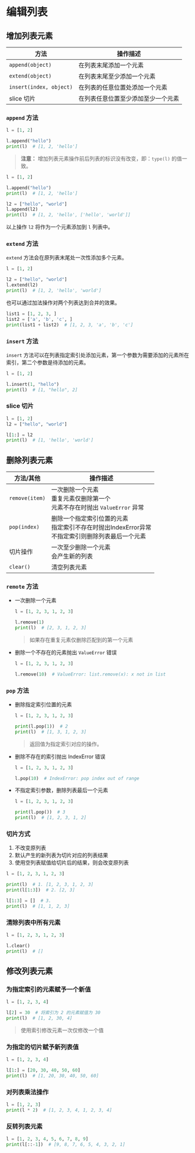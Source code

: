 # 编辑列表

## 增加列表元素

| 方法 | 操作描述 |
|----------|--|
| `append(object)` | 在列表末尾添加一个元素 |
| `extend(object)` | 在列表末尾至少添加一个元素 |
| `insert(index, object)` | 在列表的任意位置处添加一个元素 |
| slice 切片 | 在列表任意位置至少添加至少一个元素 |

### `append` 方法

```python {3}
l = [1, 2]

l.append("hello")
print(l)  # [1, 2, 'hello']
```

> **注意：** 增加列表元素操作前后列表的标识没有改变，即：`type(l)` 的值一致。

```python {8}
l = [1, 2]

l.append("hello")
print(l)  # [1, 2, 'hello']

l2 = ["hello", "world"]
l.append(l2)
print(l)  # [1, 2, 'hello', ['hello', 'world']]
```

以上操作 `l2` 将作为一个元素添加到 `l` 列表中。

### `extend` 方法

`extend` 方法会在原列表末尾处一次性添加多个元素。

```python {5 }
l = [1, 2]

l2 = ["hello", "world"]
l.extend(l2)
print(l)  # [1, 2, 'hello', 'world']
```

也可以通过加法操作对两个列表达到合并的效果。

```python
list1 = [1, 2, 3, ]
list2 = ['a', 'b', 'c', ]
print(list1 + list2)  # [1, 2, 3, 'a', 'b', 'c']
```

### `insert` 方法

`insert` 方法可以在列表指定索引处添加元素，第一个参数为需要添加的元素所在索引，第二个参数是待添加的元素。

```python
l = [1, 2]

l.insert(1, "hello")
print(l)  # [1, "hello", 2] 
```

### slice 切片

```python
l = [1, 2]
l2 = ["hello", "world"]

l[1:] = l2
print(l)  # [1, 'hello', 'world']
```

## 删除列表元素

| 方法/其他 | 操作描述 |
|----------|--|
| `remove(item)` | 一次删除一个元素<br />重复元素仅删除第一个<br />元素不存在时抛出 `ValueError` 异常 |
| `pop(index)` | 删除一个指定索引位置的元素<br />指定索引不存在时抛出IndexError异常<br />不指定索引则删除列表最后一个元素 |
| 切片操作 | 一次至少删除一个元素<br />会产生新的列表 |
| `clear()` | 清空列表元素 |

### `remote` 方法

- 一次删除一个元素
    ```python
    l = [1, 2, 3, 1, 2, 3]

    l.remove(1)
    print(l)  # [2, 3, 1, 2, 3]
    ```
  > 如果存在重复元素仅删除匹配到的第一个元素

- 删除一个不存在的元素抛出 `ValueError` 错误
    ```python
    l = [1, 2, 3, 1, 2, 3]

    l.remove(10)  # ValueError: list.remove(x): x not in list
    ```

### `pop` 方法

- 删除指定索引位置的元素
    ```python
    l = [1, 2, 3, 1, 2, 3]

    print(l.pop(1))  # 2
    print(l)  # [1, 3, 1, 2, 3]
    ```
  > 返回值为指定索引对应的操作。

- 删除不存在的索引抛出 IndexError 错误
    ```python
    l = [1, 2, 3, 1, 2, 3]

    l.pop(10)  # IndexError: pop index out of range
    ```

- 不指定索引参数，删除列表最后一个元素
    ```python
    l = [1, 2, 3, 1, 2, 3]

    print(l.pop())  # 3
    print(l)  # [1, 2, 3, 1, 2]
    ```

### 切片方式

1. 不改变原列表
2. 默认产生的新列表为切片对应的列表结果
3. 使用空列表赋值给切片后的结果，则会改变原列表

```python
l = [1, 2, 3, 1, 2, 3]

print(l)  # 1. [1, 2, 3, 1, 2, 3]
print(l[1:3])  # 2. [2, 3]

l[1:3] = []  # 3.
print(l)  # [1, 1, 2, 3]
```

### 清除列表中所有元素

```python
l = [1, 2, 3, 1, 2, 3]

l.clear()
print(l)  # []
```

## 修改列表元素

### 为指定索引的元素赋予一个新值

```python
l = [1, 2, 3, 4]

l[2] = 30  # 将索引为 2 的元素赋值为 30
print(l)  # [1, 2, 30, 4]
```

> 使用索引修改元素一次仅修改一个值

### 为指定的切片赋予新列表值

```python
l = [1, 2, 3, 4]

l[1:] = [20, 30, 40, 50, 60]
print(l)  # [1, 20, 30, 40, 50, 60]
```

### 对列表乘法操作

```python
l = [1, 2, 3]
print(l * 2)  # [1, 2, 3, 4, 1, 2, 3, 4]
```

### 反转列表元素

```python
l = [1, 2, 3, 4, 5, 6, 7, 8, 9]
print(l[::-1])  # [9, 8, 7, 6, 5, 4, 3, 2, 1]
```